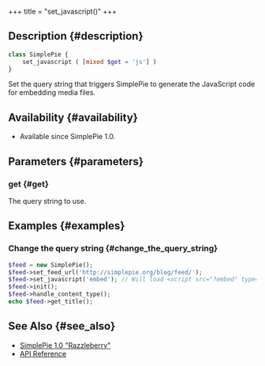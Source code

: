 +++
title = "set_javascript()"
+++

## Description {#description}

```php
class SimplePie {
    set_javascript ( [mixed $get = 'js'] )
}
```

Set the query string that triggers SimplePie to generate the JavaScript code for embedding media files.

## Availability {#availability}

- Available since SimplePie 1.0.

## Parameters {#parameters}

### get {#get}

The query string to use.

## Examples {#examples}

### Change the query string {#change_the_query_string}

```php
$feed = new SimplePie();
$feed->set_feed_url('http://simplepie.org/blog/feed/');
$feed->set_javascript('embed'); // Will load <script src="?embed" type="text/javascript"></script> when $enclosure->embed() is called.
$feed->init();
$feed->handle_content_type();
echo $feed->get_title();
```

## See Also {#see_also}

<div id="plugin__backlinks">

- [SimplePie 1.0 "Razzleberry"](@/wiki/misc/release_notes/simplepie_1.0.md)
- [API Reference](@/wiki/reference/_index.md)

</div>
